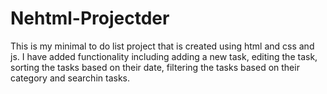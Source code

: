 # Nehtml-Projectder

This is my minimal to do list project that is created using html and css and js. I have added functionality including adding a new task, editing the task, sorting the tasks based on their date, filtering the tasks based on their category and searchin tasks. 
